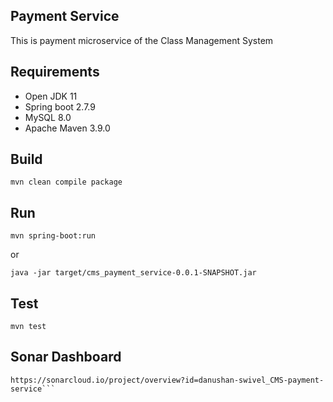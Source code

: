 ## Payment Service
This is payment microservice of the Class Management System

## Requirements
* Open JDK 11
* Spring boot 2.7.9
* MySQL 8.0
* Apache Maven 3.9.0



## Build

```
mvn clean compile package
```

## Run

```
mvn spring-boot:run
```

or

```
java -jar target/cms_payment_service-0.0.1-SNAPSHOT.jar
```

## Test

```
mvn test
```

## Sonar Dashboard
```
https://sonarcloud.io/project/overview?id=danushan-swivel_CMS-payment-service```
